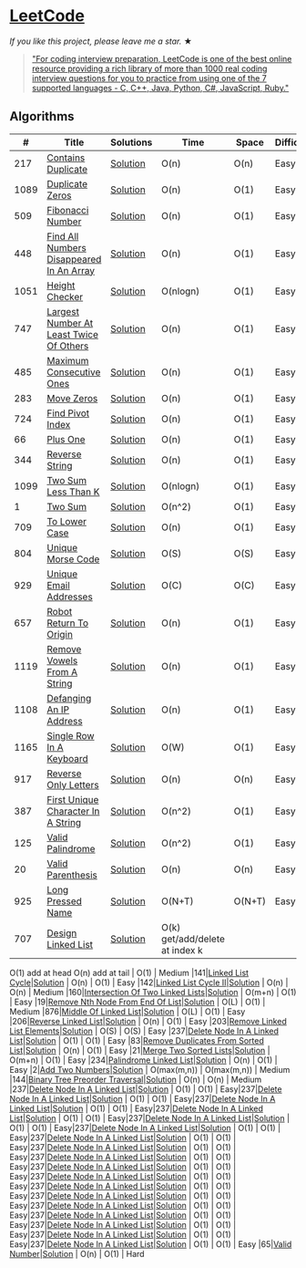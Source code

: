 # [LeetCode](https://leetcode.com/problemset/algorithms/)

_If you like this project, please leave me a star._ &#9733;

> ["For coding interview preparation, LeetCode is one of the best online resource providing a rich library of more than 1000 real coding interview questions for you to practice from using one of the 7 supported languages - C, C++, Java, Python, C#, JavaScript, Ruby."](https://www.quora.com/How-effective-is-Leetcode-for-preparing-for-technical-interviews)


## Algorithms

|  #  |      Title     |   Solutions   | Time          | Space         | Difficulty                    
|-----|----------------|---------------|---------------|---------------|--------
|217|[Contains Duplicate](https://leetcode.com/problems/contains-duplicate/)|[Solution](../master/contains_duplicate.rb) | O(n) | O(n) | Easy
|1089|[Duplicate Zeros](https://leetcode.com/problems/duplicate-zeros/)|[Solution](../master/duplicate_zeros.rb) | O(n) | O(1) | Easy
|509|[Fibonacci Number](https://leetcode.com/problems/fibonacci-number/)|[Solution](../master/fibonacci_number.rb) | O(n) | O(1) | Easy
|448|[Find All Numbers Disappeared In An Array](https://leetcode.com/problems/find-all-numbers-disappeared-in-an-array/)|[Solution](../master/find_all_numbers_disappeared_in_an_array.rb) | O(n) | O(1) | Easy
|1051|[Height Checker](https://leetcode.com/problems/height-checker/)|[Solution](../master/height_checker.rb) | O(nlogn) | O(1) | Easy
|747|[Largest Number At Least Twice Of Others](https://leetcode.com/problems/largest-number-at-least-twice-of-others/)|[Solution](../master/;argest_number_at_least_twice_of_others) | O(n) | O(1) | Easy
|485|[Maximum Consecutive Ones](https://leetcode.com/problems/max-consecutive-ones/)|[Solution](../master/max_consecutive_ones.rb) | O(n) | O(1) | Easy
|283|[Move Zeros](https://leetcode.com/problems/move-zeroes/)|[Solution](../master/move_zeros.rb) | O(n) | O(1) | Easy
|724|[Find Pivot Index](https://leetcode.com/problems/find-pivot-index/)|[Solution](../master/pivot_index.rb) | O(n) | O(1) | Easy
|66|[Plus One](https://leetcode.com/problems/plus-one/)|[Solution](../master/plus_one.rb) | O(n) | O(1) | Easy
|344|[Reverse String](https://leetcode.com/problems/reverse-string/)|[Solution](../master/reverse_string.rb) | O(n) | O(1) | Easy
|1099|[Two Sum Less Than K](https://leetcode.com/problems/two-sum-less-than-k/)|[Solution](../master/two_sum_less_than_k.rb) | O(nlogn) | O(1) | Easy
|1|[Two Sum](https://leetcode.com/problems/two-sum/)|[Solution](../master/two_sum.rb) | O(n^2) | O(1) | Easy
|709|[To Lower Case](https://leetcode.com/problems/to-lower-case/)|[Solution](../master/to_lower_case.rb) | O(n) | O(1) | Easy
|804|[Unique Morse Code](https://leetcode.com/problems/unique-morse-code-words/)|[Solution](../master/unique_morse_code.rb) | O(S) | O(S) | Easy
|929|[Unique Email Addresses](https://leetcode.com/problems/unique-email-addresses/)|[Solution](../master/unique_email_addresses.rb) | O(C) | O(C)| Easy
|657|[Robot Return To Origin](https://leetcode.com/problems/robot-return-to-origin/)|[Solution](../master/robot_return_to_origin.rb) | O(n) | O(1) | Easy
|1119|[Remove Vowels From A String](https://leetcode.com/problems/remove-vowels-from-a-string/)|[Solution](../master/remove_vowel_from_a_string.rb) | O(n) | O(1) | Easy
|1108|[Defanging An IP Address](https://leetcode.com/problems/defanging-an-ip-address/)|[Solution](../master/defanging_ip_address.rb) | O(n) | O(1) | Easy
|1165|[Single Row In A Keyboard](https://leetcode.com/problems/single-row-keyboard/)|[Solution](../master/single_row_in_a_keyboard.rb) | O(W) | O(1) | Easy
|917|[Reverse Only Letters](https://leetcode.com/problems/reverse-only-letters/)|[Solution](../master/reverse_only_letters.rb) | O(n) | O(n) | Easy
|387|[First Unique Character In A String](https://leetcode.com/problems/first-unique-character-in-a-string/)|[Solution](../master/first_unique_character_in_a_string.rb) | O(n^2) | O(1) | Easy
|125|[Valid Palindrome](https://leetcode.com/problems/valid-palindrome/)|[Solution](../master/valid_palindrome.rb) | O(n^2) | O(1) | Easy
|20|[Valid Parenthesis](https://leetcode.com/problems/valid-parentheses/)|[Solution](../master/valid_parenthesis.rb) | O(n) | O(n) | Easy
|925|[Long Pressed Name](https://leetcode.com/problems/long-pressed-name/)|[Solution](../master/long_pressed_name.rb) | O(N+T) | O(N+T) | Easy
|707|[Design Linked List](https://leetcode.com/problems/design-linked-list/)|[Solution](../master/design_linked_list.rb) | O(k) get/add/delete at index k
O(1) add at head O(n) add at tail
| O(1) | Medium
|141|[Linked List Cycle](https://leetcode.com/problems/linked-list-cycle/)|[Solution](../master/linked_list_cycle.rb) | O(n) | O(1) | Easy
|142|[Linked List Cycle II](https://leetcode.com/problems/linked-list-cycle-ii/)|[Solution](../master/linkedList-list_cycle_ii.rb) | O(n) | O(n) | Medium
|160|[Intersection Of Two Linked Lists](https://leetcode.com/problems/intersection-of-two-linked-lists/)|[Solution](../master/intersection_of_two_linked_lists.rb) | O(m+n) | O(1) | Easy
|19|[Remove Nth Node From End Of List](https://leetcode.com/problems/remove-nth-node-from-end-of-list/)|[Solution](../master/remove_nth_node_from_end_of_list.rb) | O(L) | O(1) | Medium
|876|[Middle Of Linked List](https://leetcode.com/problems/middle-of-the-linked-list/)|[Solution](../master/middle_of_linked_list.rb) | O(L) | O(1) | Easy
|206|[Reverse Linked List](https://leetcode.com/problems/reverse-linked-list/)|[Solution](../master/reverse_linked_list.rb) | O(n) | O(1) | Easy
|203|[Remove Linked List Elements](https://leetcode.com/problems/remove-linked-list-elements/)|[Solution](../master/remove_linked_list_elements.rb) | O(S) | O(S) | Easy
|237|[Delete Node In A Linked List](https://leetcode.com/problems/delete-node-in-a-linked-list/)|[Solution](../master/delete_node_in_a_linked_list.rb) | O(1) | O(1) | Easy
|83|[Remove Duplicates From Sorted List](https://leetcode.com/problems/remove-duplicates-from-sorted-list/)|[Solution](../master/remove_duplicates_from_sorted_list.rb) | O(n) | O(1) | Easy
|21|[Merge Two Sorted Lists](https://leetcode.com/problems/merge-two-sorted-lists/)|[Solution](../master/merge_two_sorted_lists.rb) | O(m+n) | O(1) | Easy
|234|[Palindrome Linked List](https://leetcode.com/problems/palindrome-linked-list/)|[Solution](../master/palindrome_linked_list.rb) | O(n) | O(1) | Easy
|2|[Add Two Numbers](https://leetcode.com/problems/add-two-numbers/)|[Solution](../master/add_two_numbers.rb) | O(max(m,n)) | O(max(m,n)) | Medium
|144|[Binary Tree Preorder Traversal](https://leetcode.com/problems/binary-tree-preorder-traversal/)|[Solution](../master/binary_tree_preorder_traversal.rb) | O(n) | O(n) | Medium 
|237|[Delete Node In A Linked List](https://leetcode.com/problems/delete-node-in-a-linked-list/)|[Solution](../master/delete_node_in_a_linked_list.rb) | O(1) | O(1) | Easy|237|[Delete Node In A Linked List](https://leetcode.com/problems/delete-node-in-a-linked-list/)|[Solution](../master/delete_node_in_a_linked_list.rb) | O(1) | O(1) | Easy|237|[Delete Node In A Linked List](https://leetcode.com/problems/delete-node-in-a-linked-list/)|[Solution](../master/delete_node_in_a_linked_list.rb) | O(1) | O(1) | Easy|237|[Delete Node In A Linked List](https://leetcode.com/problems/delete-node-in-a-linked-list/)|[Solution](../master/delete_node_in_a_linked_list.rb) | O(1) | O(1) | Easy|237|[Delete Node In A Linked List](https://leetcode.com/problems/delete-node-in-a-linked-list/)|[Solution](../master/delete_node_in_a_linked_list.rb) | O(1) | O(1) | Easy|237|[Delete Node In A Linked List](https://leetcode.com/problems/delete-node-in-a-linked-list/)|[Solution](../master/delete_node_in_a_linked_list.rb) | O(1) | O(1) | Easy|237|[Delete Node In A Linked List](https://leetcode.com/problems/delete-node-in-a-linked-list/)|[Solution](../master/delete_node_in_a_linked_list.rb) | O(1) | O(1) | Easy|237|[Delete Node In A Linked List](https://leetcode.com/problems/delete-node-in-a-linked-list/)|[Solution](../master/delete_node_in_a_linked_list.rb) | O(1) | O(1) | Easy|237|[Delete Node In A Linked List](https://leetcode.com/problems/delete-node-in-a-linked-list/)|[Solution](../master/delete_node_in_a_linked_list.rb) | O(1) | O(1) | Easy|237|[Delete Node In A Linked List](https://leetcode.com/problems/delete-node-in-a-linked-list/)|[Solution](../master/delete_node_in_a_linked_list.rb) | O(1) | O(1) | Easy|237|[Delete Node In A Linked List](https://leetcode.com/problems/delete-node-in-a-linked-list/)|[Solution](../master/delete_node_in_a_linked_list.rb) | O(1) | O(1) | Easy|237|[Delete Node In A Linked List](https://leetcode.com/problems/delete-node-in-a-linked-list/)|[Solution](../master/delete_node_in_a_linked_list.rb) | O(1) | O(1) | Easy|237|[Delete Node In A Linked List](https://leetcode.com/problems/delete-node-in-a-linked-list/)|[Solution](../master/delete_node_in_a_linked_list.rb) | O(1) | O(1) | Easy|237|[Delete Node In A Linked List](https://leetcode.com/problems/delete-node-in-a-linked-list/)|[Solution](../master/delete_node_in_a_linked_list.rb) | O(1) | O(1) | Easy|237|[Delete Node In A Linked List](https://leetcode.com/problems/delete-node-in-a-linked-list/)|[Solution](../master/delete_node_in_a_linked_list.rb) | O(1) | O(1) | Easy|237|[Delete Node In A Linked List](https://leetcode.com/problems/delete-node-in-a-linked-list/)|[Solution](../master/delete_node_in_a_linked_list.rb) | O(1) | O(1) | Easy|237|[Delete Node In A Linked List](https://leetcode.com/problems/delete-node-in-a-linked-list/)|[Solution](../master/delete_node_in_a_linked_list.rb) | O(1) | O(1) | Easy|237|[Delete Node In A Linked List](https://leetcode.com/problems/delete-node-in-a-linked-list/)|[Solution](../master/delete_node_in_a_linked_list.rb) | O(1) | O(1) | Easy
|65|[Valid Number](https://leetcode.com/problems/valid-number/)|[Solution](../master/valid_number.rb) | O(n) | O(1) | Hard
